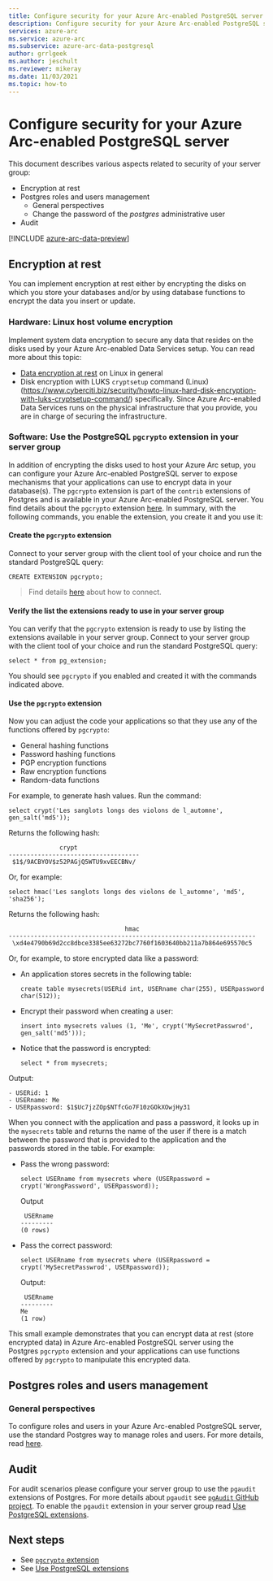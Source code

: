```yaml
---
title: Configure security for your Azure Arc-enabled PostgreSQL server
description: Configure security for your Azure Arc-enabled PostgreSQL server
services: azure-arc
ms.service: azure-arc
ms.subservice: azure-arc-data-postgresql
author: grrlgeek
ms.author: jeschult
ms.reviewer: mikeray
ms.date: 11/03/2021
ms.topic: how-to
---
```


# Configure security for your Azure Arc-enabled PostgreSQL server

This document describes various aspects related to security of your server group:

- Encryption at rest
- Postgres roles and users management
   - General perspectives
   - Change the password of the _postgres_ administrative user
- Audit

[!INCLUDE [azure-arc-data-preview](../../../includes/azure-arc-data-preview.md)]

## Encryption at rest

You can implement encryption at rest either by encrypting the disks on which you store your databases and/or by using database functions to encrypt the data you insert or update.

### Hardware: Linux host volume encryption

Implement system data encryption to secure any data that resides on the disks used by your Azure Arc-enabled Data Services setup. You can read more about this topic:

- [Data encryption at rest](https://wiki.archlinux.org/index.php/Data-at-rest_encryption) on Linux in general 
- Disk encryption with LUKS `cryptsetup` command (Linux)(https://www.cyberciti.biz/security/howto-linux-hard-disk-encryption-with-luks-cryptsetup-command/) specifically. Since Azure Arc-enabled Data Services runs on the physical infrastructure that you provide, you are in charge of securing the infrastructure.

### Software: Use the PostgreSQL `pgcrypto` extension in your server group

In addition of encrypting the disks used to host your Azure Arc setup, you can configure your Azure Arc-enabled PostgreSQL server to expose mechanisms that your applications can use to encrypt data in your database(s). The `pgcrypto` extension is part of the `contrib` extensions of Postgres and is available in your Azure Arc-enabled PostgreSQL server. You find details about the `pgcrypto` extension [here](https://www.postgresql.org/docs/current/pgcrypto.html).
In summary, with the following commands, you enable the extension, you create it and you use it:

#### Create the `pgcrypto` extension

Connect to your server group with the client tool of your choice and run the standard PostgreSQL query:

```console
CREATE EXTENSION pgcrypto;
```

> Find details [here](get-connection-endpoints-and-connection-strings-postgresql-server.md) about how to connect.

#### Verify the list the extensions ready to use in your server group

You can verify that the `pgcrypto` extension is ready to use by listing the extensions available in your server group.
Connect to your server group with the client tool of your choice and run the standard PostgreSQL query:

```console
select * from pg_extension;
```
You should see `pgcrypto` if you enabled and created it with the commands indicated above.

#### Use the `pgcrypto` extension

Now you can adjust the code your applications so that they use any of the functions offered by `pgcrypto`:

- General hashing functions
- Password hashing functions
- PGP encryption functions
- Raw encryption functions
- Random-data functions

For example, to generate hash values. Run the command:

```console
select crypt('Les sanglots longs des violons de l_automne', gen_salt('md5'));
```

Returns the following hash:

```console
              crypt
------------------------------------
 $1$/9ACBYOV$z52PAGjQ5WTU9xvEECBNv/   
```

Or, for example:

```console
select hmac('Les sanglots longs des violons de l_automne', 'md5', 'sha256');
```

Returns the following hash:

```console
                                hmac
--------------------------------------------------------------------
 \xd4e4790b69d2cc8dbce3385ee63272bc7760f1603640bb211a7b864e695570c5
```

Or, for example, to store encrypted data like a password:

- An application stores secrets in the following table:

   ```console
   create table mysecrets(USERid int, USERname char(255), USERpassword char(512));
   ```

- Encrypt their password when creating a user:

   ```console
   insert into mysecrets values (1, 'Me', crypt('MySecretPasswrod', gen_salt('md5')));
   ```

- Notice that the password is encrypted:

   ```console
   select * from mysecrets;
   ```

Output:

```output
- USERid: 1
- USERname: Me
- USERpassword: $1$Uc7jzZOp$NTfcGo7F10zGOkXOwjHy31
```

When you connect with the application and pass a password, it looks up in the `mysecrets` table and returns the name of the user if there is a match between the password that is provided to the application and the passwords stored in the table. For example:


- Pass the wrong password:
   
   ```console
   select USERname from mysecrets where (USERpassword = crypt('WrongPassword', USERpassword));
   ```

   Output 

   ```output
    USERname
   ---------
   (0 rows)
   ```

- Pass the correct password:

   ```console
   select USERname from mysecrets where (USERpassword = crypt('MySecretPasswrod', USERpassword));
   ```

   Output:

   ```output
    USERname
   ---------
   Me
   (1 row)
   ```

This small example demonstrates that you can encrypt data at rest (store encrypted data) in Azure Arc-enabled PostgreSQL server using the Postgres `pgcrypto` extension and your applications can use functions offered by `pgcrypto` to manipulate this encrypted data.

## Postgres roles and users management

### General perspectives

To configure roles and users in your Azure Arc-enabled PostgreSQL server, use the standard Postgres way to manage roles and users. For more details, read [here](https://www.postgresql.org/docs/12/user-manag.html). 

## Audit

For audit scenarios please configure your server group to use the `pgaudit` extensions of Postgres. For more details about `pgaudit` see [`pgAudit` GitHub project](https://github.com/pgaudit/pgaudit/blob/master/README.md). To enable the `pgaudit` extension in your server group read [Use PostgreSQL extensions](using-extensions-in-postgresql-server.md).

## Next steps
- See [`pgcrypto` extension](https://www.postgresql.org/docs/current/pgcrypto.html)
- See [Use PostgreSQL extensions](using-extensions-in-postgresql-server.md)
